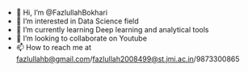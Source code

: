 - 👋 Hi, I’m @FazlullahBokhari
- 👀 I’m interested in Data Science field
- 🌱 I’m currently learning Deep learning and analytical tools 
- 💞️ I’m looking to collaborate on Youtube
- 📫 How to reach me at fazlullahb@gmail.com/fazlullah2008499@st.jmi.ac.in/9873300865

<!---
FazlullahBokhari/FazlullahBokhari is a ✨ special ✨ repository because its `README.md` (this file) appears on your GitHub profile.
You can click the Preview link to take a look at your changes.
--->
